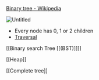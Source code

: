 
[Binary tree - Wikipedia](https://en.wikipedia.org/wiki/Binary_tree)

![Untitled](Binary%20Tree/Untitled.png)

- Every node has 0, 1 or 2 children
- [Traversal](https://en.wikipedia.org/wiki/Tree_traversal)

[[Binary search Tree [[(BST)]]]]

[[Heap]]

[[Complete tree]]